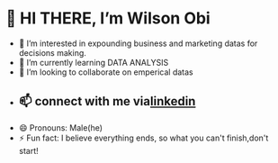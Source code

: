   # 👋 HI THERE, I’m Wilson Obi
- 👀 I’m interested in expounding business and marketing datas for decisions making.
- 🌱 I’m currently learning DATA ANALYSIS
- 💞️ I’m looking to collaborate on emperical datas
- ## 📫 connect with me via[linkedin](https://www.linkedin.com/in/wilson-obi-794a0398)
- 😄 Pronouns: Male(he)
- ⚡ Fun fact: I believe everything ends, so what you can't finish,don't start!
